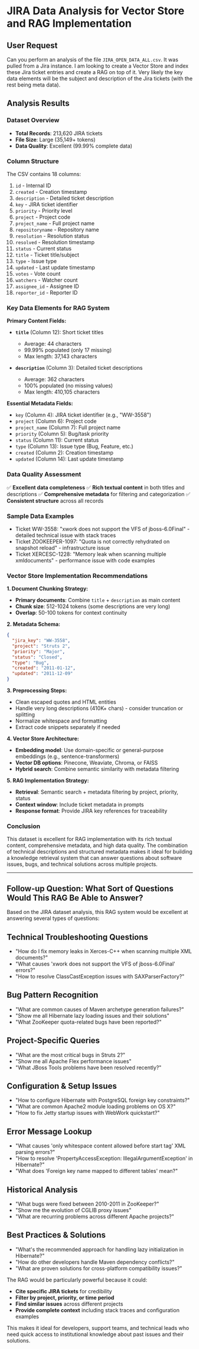 # JIRA Data Analysis for Vector Store and RAG Implementation

## User Request
Can you perform an analysis of the file `JIRA_OPEN_DATA_ALL.csv`. It was pulled from a Jira instance. I am looking to create a Vector Store and index these Jira ticket entries and create a RAG on top of it. Very likely the key data elements will be the subject and description of the Jira tickets (with the rest being meta data).

## Analysis Results

### **Dataset Overview**
- **Total Records**: 213,620 JIRA tickets
- **File Size**: Large (35,149+ tokens)
- **Data Quality**: Excellent (99.99% complete data)

### **Column Structure** 
The CSV contains 18 columns:

1. `id` - Internal ID
2. `created` - Creation timestamp
3. `description` - Detailed ticket description
4. `key` - JIRA ticket identifier
5. `priority` - Priority level
6. `project` - Project code
7. `project_name` - Full project name
8. `repositoryname` - Repository name
9. `resolution` - Resolution status
10. `resolved` - Resolution timestamp
11. `status` - Current status
12. `title` - Ticket title/subject
13. `type` - Issue type
14. `updated` - Last update timestamp
15. `votes` - Vote count
16. `watchers` - Watcher count
17. `assignee_id` - Assignee ID
18. `reporter_id` - Reporter ID

### **Key Data Elements for RAG System**

**Primary Content Fields:**
- **`title`** (Column 12): Short ticket titles
  - Average: 44 characters
  - 99.99% populated (only 17 missing)
  - Max length: 37,143 characters
  
- **`description`** (Column 3): Detailed ticket descriptions  
  - Average: 362 characters
  - 100% populated (no missing values)
  - Max length: 410,105 characters

**Essential Metadata Fields:**
- `key` (Column 4): JIRA ticket identifier (e.g., "WW-3558")
- `project` (Column 6): Project code
- `project_name` (Column 7): Full project name
- `priority` (Column 5): Bug/task priority
- `status` (Column 11): Current status
- `type` (Column 13): Issue type (Bug, Feature, etc.)
- `created` (Column 2): Creation timestamp
- `updated` (Column 14): Last update timestamp

### **Data Quality Assessment**
✅ **Excellent data completeness**
✅ **Rich textual content** in both titles and descriptions
✅ **Comprehensive metadata** for filtering and categorization
✅ **Consistent structure** across all records

### **Sample Data Examples**
- Ticket WW-3558: "xwork does not support the VFS of jboss-6.0Final" - detailed technical issue with stack traces
- Ticket ZOOKEEPER-1097: "Quota is not correctly rehydrated on snapshot reload" - infrastructure issue
- Ticket XERCESC-1228: "Memory leak when scanning multiple xmldocuments" - performance issue with code examples

### **Vector Store Implementation Recommendations**

**1. Document Chunking Strategy:**
- **Primary documents**: Combine `title` + `description` as main content
- **Chunk size**: 512-1024 tokens (some descriptions are very long)
- **Overlap**: 50-100 tokens for context continuity

**2. Metadata Schema:**
```json
{
  "jira_key": "WW-3558",
  "project": "Struts 2", 
  "priority": "Major",
  "status": "Closed",
  "type": "Bug",
  "created": "2011-01-12",
  "updated": "2011-12-09"
}
```

**3. Preprocessing Steps:**
- Clean escaped quotes and HTML entities
- Handle very long descriptions (410K+ chars) - consider truncation or splitting
- Normalize whitespace and formatting
- Extract code snippets separately if needed

**4. Vector Store Architecture:**
- **Embedding model**: Use domain-specific or general-purpose embeddings (e.g., sentence-transformers)
- **Vector DB options**: Pinecone, Weaviate, Chroma, or FAISS
- **Hybrid search**: Combine semantic similarity with metadata filtering

**5. RAG Implementation Strategy:**
- **Retrieval**: Semantic search + metadata filtering by project, priority, status
- **Context window**: Include ticket metadata in prompts
- **Response format**: Provide JIRA key references for traceability

### **Conclusion**
This dataset is excellent for RAG implementation with its rich textual content, comprehensive metadata, and high data quality. The combination of technical descriptions and structured metadata makes it ideal for building a knowledge retrieval system that can answer questions about software issues, bugs, and technical solutions across multiple projects.

---

## **Follow-up Question: What Sort of Questions Would This RAG Be Able to Answer?**

Based on the JIRA dataset analysis, this RAG system would be excellent at answering several types of questions:

## **Technical Troubleshooting Questions**
- "How do I fix memory leaks in Xerces-C++ when scanning multiple XML documents?"
- "What causes 'xwork does not support the VFS of jboss-6.0Final' errors?"
- "How to resolve ClassCastException issues with SAXParserFactory?"

## **Bug Pattern Recognition**
- "What are common causes of Maven archetype generation failures?"
- "Show me all Hibernate lazy loading issues and their solutions"
- "What ZooKeeper quota-related bugs have been reported?"

## **Project-Specific Queries**
- "What are the most critical bugs in Struts 2?"
- "Show me all Apache Flex performance issues"
- "What JBoss Tools problems have been resolved recently?"

## **Configuration & Setup Issues**
- "How to configure Hibernate with PostgreSQL foreign key constraints?"
- "What are common Apache2 module loading problems on OS X?"
- "How to fix Jetty startup issues with WebWork quickstart?"

## **Error Message Lookup**
- "What causes 'only whitespace content allowed before start tag' XML parsing errors?"
- "How to resolve 'PropertyAccessException: IllegalArgumentException' in Hibernate?"
- "What does 'Foreign key name mapped to different tables' mean?"

## **Historical Analysis**
- "What bugs were fixed between 2010-2011 in ZooKeeper?"
- "Show me the evolution of CGLIB proxy issues"
- "What are recurring problems across different Apache projects?"

## **Best Practices & Solutions**
- "What's the recommended approach for handling lazy initialization in Hibernate?"
- "How do other developers handle Maven dependency conflicts?"
- "What are proven solutions for cross-platform compatibility issues?"

The RAG would be particularly powerful because it could:
- **Cite specific JIRA tickets** for credibility
- **Filter by project, priority, or time period**
- **Find similar issues** across different projects
- **Provide complete context** including stack traces and configuration examples

This makes it ideal for developers, support teams, and technical leads who need quick access to institutional knowledge about past issues and their solutions.